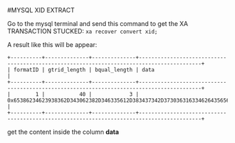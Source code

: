 #MYSQL XID EXTRACT

Go to the mysql terminal and send this command to get the XA TRANSACTION STUCKED:
`xa recover convert xid;`

A result like this will be appear:

```
+----------+--------------+--------------+------------------------------------------------------------------------------------------+
| formatID | gtrid_length | bqual_length | data                                                                                     |
+----------+--------------+--------------+------------------------------------------------------------------------------------------+
|        1 |           40 |            3 | 0x65386234623938362D343062382D346335612D383437342D3730363163346264356563363A313236313237 |
+----------+--------------+--------------+------------------------------------------------------------------------------------------+
```

get the content inside the column **data**
